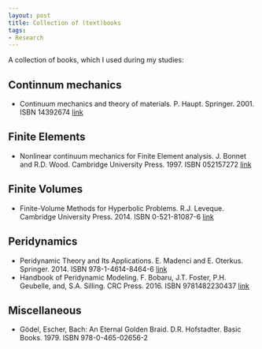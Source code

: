 ```yaml
---
layout: post
title: Collection of (text)books
tags:
- Research
---
```

A collection of books, which I used during my studies:

## Continnum mechanics
* Continuum mechanics and theory of materials. P. Haupt. Springer. 2001. ISBN 14392674 [link](http://www.springer.com/de/book/9783540431114)

## Finite Elements
* Nonlinear continuum mechanics for Finite Element analysis. J. Bonnet and R.D. Wood. Cambridge University Press. 1997. ISBN 052157272 [link](https://www.cambridge.org/core/books/nonlinear-continuum-mechanics-for-finite-element-analysis/67AD6DBAAB77E755C09E7FB82565DA0B)


## Finite Volumes
* Finite-Volume Methods for Hyperbolic Problems. R.J. Leveque. Cambridge University Press. 2014. ISBN 0-521-81087-6 [link](https://www.cambridge.org/core/books/finite-volume-methods-for-hyperbolic-problems/97D5D1ACB1926DA1D4D52EAD6909E2B9)

## Peridynamics
* Peridynamic Theory and Its Applications. E. Madenci and E. Oterkus. Springer. 2014. ISBN 978-1-4614-8464-6 [link](http://www.springer.com/gp/book/9781461484646)
* Handbook of Peridynamic Modeling. F. Bobaru, J.T. Foster, P.H. Geubelle, and, S.A. Silling. CRC Press. 2016. ISBN 9781482230437 [link](https://www.crcpress.com/Handbook-of-Peridynamic-Modeling/Bobaru-Foster-Geubelle-Silling/p/book/9781482230437)

## Miscellaneous
* Gödel, Escher, Bach: An Eternal Golden Braid. D.R. Hofstadter. Basic Books. 1979. ISBN 978-0-465-02656-2
